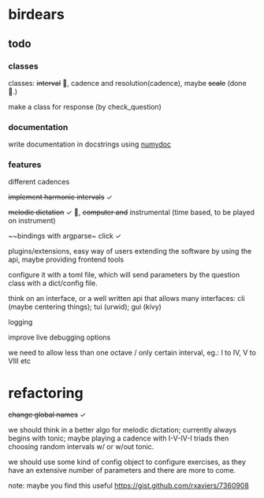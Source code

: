 # birdears

## todo

### classes

classes: ~~interval~~ :tada:, cadence and resolution(cadence), maybe ~~scale~~
(done :tada:.)

make a class for response (by check_question)

### documentation

write documentation in docstrings using [numydoc](https://github.com/numpy/numpy/blob/master/doc/HOWTO_DOCUMENT.rst.txt#documenting-classes)

### features

different cadences

~~implement harmonic intervals~~ ✓

~~melodic dictation~~ ✓ :tada:, ~~computer and~~ instrumental (time based,
to be played on instrument)

~~bindings with argparse~ click ✓

plugins/extensions, easy way of users extending the software by using the api,
maybe providing frontend tools

configure it with a toml file, which will send parameters by the question class
with a dict/config file.

think on an interface, or a well written api that allows many interfaces:
cli (maybe centering things); tui (urwid); gui (kivy)

logging

improve live debugging options

we need to allow less than one octave / only certain interval,
eg.: I to IV, V to VIII etc

# refactoring

~~change global names~~ ✓

we should think in a better algo for melodic dictation; currently always begins
with tonic; maybe playing a cadence with I-V-IV-I triads then choosing random
intervals w/ or w/out tonic.

we should use some kind of config object to configure exercises, as they have an
extensive number of parameters and there are more to come.

note: maybe you find this useful https://gist.github.com/rxaviers/7360908

